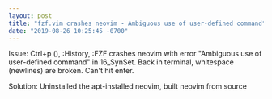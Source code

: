 ```yaml
---
layout: post
title: "fzf.vim crashes neovim - Ambiguous use of user-defined command"
date: "2019-08-26 10:25:45 -0700"
---
```


Issue: Ctrl+p (<C-p>), :History, :FZF crashes neovim with error "Ambiguous use of user-defined command" in 16_SynSet. Back in terminal, whitespace (newlines) are broken. Can't hit enter. 

Solution: Uninstalled the apt-installed neovim, built neovim from source
